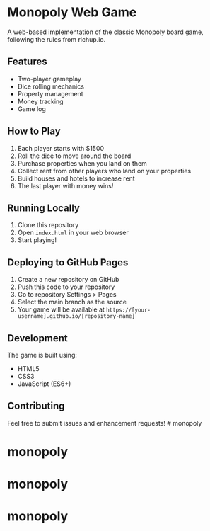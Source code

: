 # Monopoly Web Game

A web-based implementation of the classic Monopoly board game, following the rules from richup.io.

## Features

- Two-player gameplay
- Dice rolling mechanics
- Property management
- Money tracking
- Game log

## How to Play

1. Each player starts with $1500
2. Roll the dice to move around the board
3. Purchase properties when you land on them
4. Collect rent from other players who land on your properties
5. Build houses and hotels to increase rent
6. The last player with money wins!

## Running Locally

1. Clone this repository
2. Open `index.html` in your web browser
3. Start playing!

## Deploying to GitHub Pages

1. Create a new repository on GitHub
2. Push this code to your repository
3. Go to repository Settings > Pages
4. Select the main branch as the source
5. Your game will be available at `https://[your-username].github.io/[repository-name]`

## Development

The game is built using:
- HTML5
- CSS3
- JavaScript (ES6+)

## Contributing

Feel free to submit issues and enhancement requests! # monopoly
# monopoly
# monopoly
# monopoly
